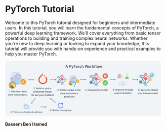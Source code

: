 # PyTorch Tutorial

Welcome to this PyTorch tutorial designed for beginners and intermediate users. In this tutorial, you will learn the fundamental concepts of PyTorch, a powerful deep learning framework. We'll cover everything from basic tensor operations to building and training complex neural networks. Whether you're new to deep learning or looking to expand your knowledge, this tutorial will provide you with hands-on experience and practical examples to help you master PyTorch.

![alt text](pytorch_workflow.png)

**Bassem Ben Hamed**


